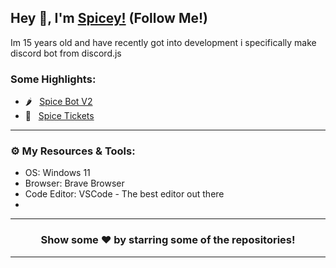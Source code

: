 ## Hey 👋, I'm [Spicey!](https://spicedevelopment.com/) (Follow Me!)

Im 15 years old and have recently got into development i specifically make discord bot from discord.js

### Some Highlights:

- 🌶️ &nbsp; [Spice Bot V2](https://spicedevelopment.com/store/spicebotv2)
- 🎫 &nbsp; [Spice Tickets](https://github.com/SpiceDevelopment/Spice-Tickets)
---

### ⚙️ My Resources & Tools:

- OS: Windows 11
- Browser: Brave Browser
- Code Editor: VSCode - The best editor out there
- 
---

<h3 align=center>Show some ❤️ by starring some of the repositories!</h3>

---
